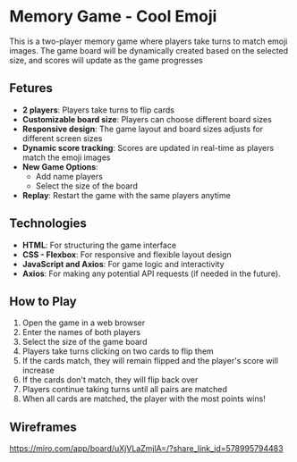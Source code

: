 # Memory Game - Cool Emoji

This is a two-player memory game where players take turns to match emoji images. The game board will be dynamically created based on the selected size, and scores will update as the game progresses

## Fetures
- **2 players**: Players take turns to flip cards
- **Customizable board size**: Players can choose different board sizes
- **Responsive design**: The game layout and board sizes adjusts for different screen sizes
- **Dynamic score tracking**: Scores are updated in real-time as players match the emoji images
- **New Game Options**:
    - Add name players 
    - Select the size of the board 
- **Replay**: Restart the game with the same players anytime

## Technologies
- **HTML**: For structuring the game interface
- **CSS - Flexbox**: For responsive and flexible layout design
- **JavaScript and Axios**: For game logic and interactivity
- **Axios**: For making any potential API requests (if needed in the future).

## How to Play
1. Open the game in a web browser
2. Enter the names of both players
3. Select the size of the game board
4. Players take turns clicking on two cards to flip them
5. If the cards match, they will remain flipped and the player's score will increase
6. If the cards don't match, they will flip back over
7. Players continue taking turns until all pairs are matched
8. When all cards are matched, the player with the most points wins!

## Wireframes 
https://miro.com/app/board/uXjVLaZmjlA=/?share_link_id=578995794483

